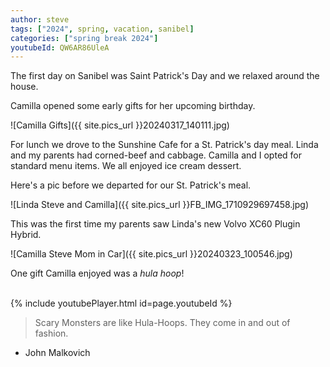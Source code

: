 ```yaml
---
author: steve
tags: ["2024", spring, vacation, sanibel]
categories: ["spring break 2024"]
youtubeId: QW6AR86UleA
---
```

The first day on Sanibel was Saint Patrick's Day and we relaxed around the house.  

Camilla opened some early gifts for her upcoming birthday.  

![Camilla Gifts]({{ site.pics_url }}20240317_140111.jpg)  

For lunch we drove to the Sunshine Cafe for a St. Patrick's day meal.  Linda and my parents had corned-beef and cabbage.  Camilla and I opted for standard menu items.  We all enjoyed ice cream dessert.   

Here's a pic before we departed for our St. Patrick's meal.  

![Linda Steve and Camilla]({{ site.pics_url }}FB_IMG_1710929697458.jpg)  

This was the first time my parents saw Linda's new Volvo XC60 Plugin Hybrid.  

![Camilla Steve Mom in Car]({{ site.pics_url }}20240323_100546.jpg)  

One gift Camilla enjoyed was a *hula hoop*!  
  
<br/>
{% include youtubePlayer.html id=page.youtubeId %}
<br/>
  
> Scary Monsters are like Hula-Hoops.  They come in and out of fashion.  

- John Malkovich  
